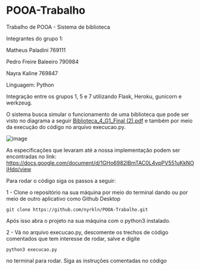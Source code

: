 # POOA-Trabalho
Trabalho de POOA - Sistema de biblioteca

Integrantes do grupo 1:

Matheus Paladini 769111

Pedro Freire Baleeiro 790984

Nayra Kaline 769847

Linguagem: Python

Integração entre os grupos 1, 5 e 7 utilizando Flask, Heroku, gunicorn e werkzeug.

O sistema busca simular o funcionamento de uma biblioteca que pode ser visto no diagrama a seguir [Biblioteca_4_G1_Final (2).pdf](https://github.com/nyrkln/POOA-Trabalho/files/9641758/Biblioteca_4_G1_Final.2.pdf) e também por meio da execução do código no arquivo execucao.py.

![image](https://user-images.githubusercontent.com/72228482/192165050-70cc90ca-fe5f-44bc-8703-54f25fcebe75.png)

As especificações que levaram até a nossa implementação podem ser encontradas no link: https://docs.google.com/document/d/1GHo6982IBmTAC0L4vpPV551uKkNOiHdq/view

Para rodar o código siga os passos a seguir:

1 - Clone o repositório na sua máquina por meio do terminal dando ou por meio de outro aplicativo como Github Desktop
```
git clone https://github.com/nyrkln/POOA-Trabalho.git
```
Após isso abra o projeto na sua máquina com o python3 instalado.

2 - Vá no arquivo execucao.py, descomente os trechos de código comentados que tem interesse de rodar, salve e digite 
```
python3 execucao.py
```
no terminal para rodar. Siga as instruções comentadas no código

